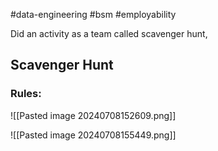 #data-engineering #bsm #employability 

Did an activity as a team called scavenger hunt, 

## Scavenger Hunt

### Rules:
![[Pasted image 20240708152609.png]]

![[Pasted image 20240708155449.png]]